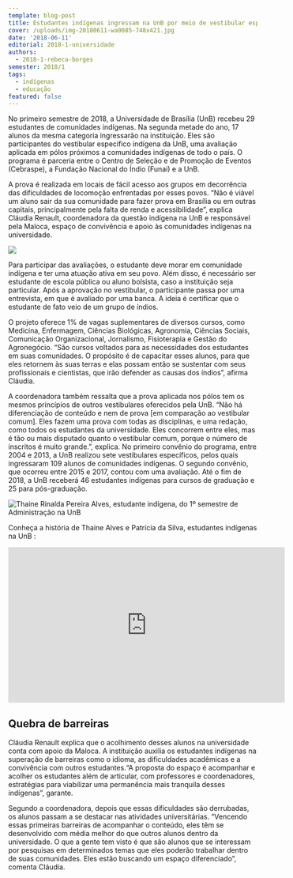 ```yaml
---
template: blog-post
title: Estudantes indígenas ingressam na UnB por meio de vestibular específico
cover: /uploads/img-20180611-wa0085-748x421.jpg
date: '2018-06-11'
editorial: 2018-1-universidade
authors:
  - 2018-1-rebeca-borges
semester: 2018/1
tags:
  - indígenas
  - educação
featured: false
---
```



No primeiro semestre de 2018, a Universidade de Brasília (UnB) recebeu 29 estudantes de comunidades indígenas. Na segunda metade do ano, 17 alunos da mesma categoria ingressarão na instituição. Eles são participantes do vestibular específico indígena da UnB, uma avaliação aplicada em pólos próximos a comunidades indígenas de todo o país. O programa é parceria entre o Centro de Seleção e de Promoção de Eventos (Cebraspe), a Fundação Nacional do Índio (Funai) e a UnB.

A prova é realizada em locais de fácil acesso aos grupos em decorrência das dificuldades de locomoção enfrentadas por esses povos. “Não é viável um aluno sair da sua comunidade para fazer prova em Brasília ou em outras capitais, principalmente pela falta de renda e acessibilidade”, explica Cláudia Renault, coordenadora da questão indígena na UnB e responsável pela Maloca, espaço de convivência e apoio às comunidades indígenas na universidade.

![](/uploads/img-20180611-wa0086.jpg)

Para participar das avaliações, o estudante deve morar em comunidade indígena e ter uma atuação ativa em seu povo. Além disso, é necessário ser estudante de escola pública ou aluno bolsista, caso a instituição seja particular. Após a aprovação no vestibular, o participante passa por uma entrevista, em que é avaliado por uma banca. A ideia é certificar que o estudante de fato veio de um grupo de índios.

O projeto oferece 1% de vagas suplementares de diversos cursos, como Medicina, Enfermagem, Ciências Biológicas, Agronomia, Ciências Sociais, Comunicação Organizacional, Jornalismo, Fisioterapia e Gestão do Agronegócio. “São cursos voltados para as necessidades dos estudantes em suas comunidades. O propósito é de capacitar esses alunos, para que eles retornem às suas terras e elas possam então se sustentar com seus profissionais e cientistas, que irão defender as causas dos índios”, afirma Cláudia.

A coordenadora também ressalta que a prova aplicada nos pólos tem os mesmos princípios de outros vestibulares oferecidos pela UnB. “Não há diferenciação de conteúdo e nem de prova \[em comparação ao vestibular comum]. Eles fazem uma prova com todas as disciplinas, e uma redação, como todos os estudantes da universidade. Eles concorrem entre eles, mas é tão ou mais disputado quanto o vestibular comum, porque o número de inscritos é muito grande.”, explica. No primeiro convênio do programa, entre 2004 e 2013, a UnB realizou sete vestibulares específicos, pelos quais ingressaram 109 alunos de comunidades indígenas. O segundo convênio, que ocorreu entre 2015 e 2017, contou com uma avaliação. Até o fim de 2018, a UnB receberá 46 estudantes indígenas para cursos de graduação e 25 para pós-graduação.

![Thaine Rinalda Pereira Alves, estudante indígena, do 1º semestre de Administração na UnB](/uploads/img-20180611-wa0088.jpg)

Conheça a história de Thaine Alves e Patrícia da Silva, estudantes indígenas na UnB
:

<iframe width="560" height="315" src="https://www.youtube.com/embed/Wj_rHToR8J4" frameborder="0" allow="autoplay; encrypted-media" allowfullscreen></iframe>

## Quebra de barreiras

Cláudia Renault explica que o acolhimento desses alunos na universidade conta com apoio da Maloca. A instituição auxilia os estudantes indígenas na superação de barreiras como o idioma, as dificuldades acadêmicas e a convivência com outros estudantes.“A proposta do espaço é acompanhar e acolher os estudantes além de articular, com professores e coordenadores, estratégias para viabilizar uma permanência mais tranquila desses indígenas”, garante.

Segundo a coordenadora, depois que essas dificuldades são derrubadas, os alunos passam a se destacar nas atividades universitárias. “Vencendo essas primeiras barreiras de acompanhar o conteúdo, eles têm se desenvolvido com média melhor do que outros alunos dentro da universidade. O que a gente tem visto é que são alunos que se interessam por pesquisas em determinados temas que eles poderão trabalhar dentro de suas comunidades. Eles estão buscando um espaço diferenciado”, comenta Cláudia.
